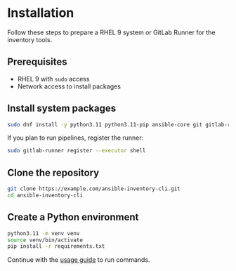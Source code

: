 # Installation

Follow these steps to prepare a RHEL 9 system or GitLab Runner for the inventory tools.

## Prerequisites

- RHEL 9 with `sudo` access
- Network access to install packages

## Install system packages

```bash
sudo dnf install -y python3.11 python3.11-pip ansible-core git gitlab-runner
```

If you plan to run pipelines, register the runner:

```bash
sudo gitlab-runner register --executor shell
```

## Clone the repository

```bash
git clone https://example.com/ansible-inventory-cli.git
cd ansible-inventory-cli
```

## Create a Python environment

```bash
python3.11 -m venv venv
source venv/bin/activate
pip install -r requirements.txt
```

Continue with the [usage guide](usage.md) to run commands.
